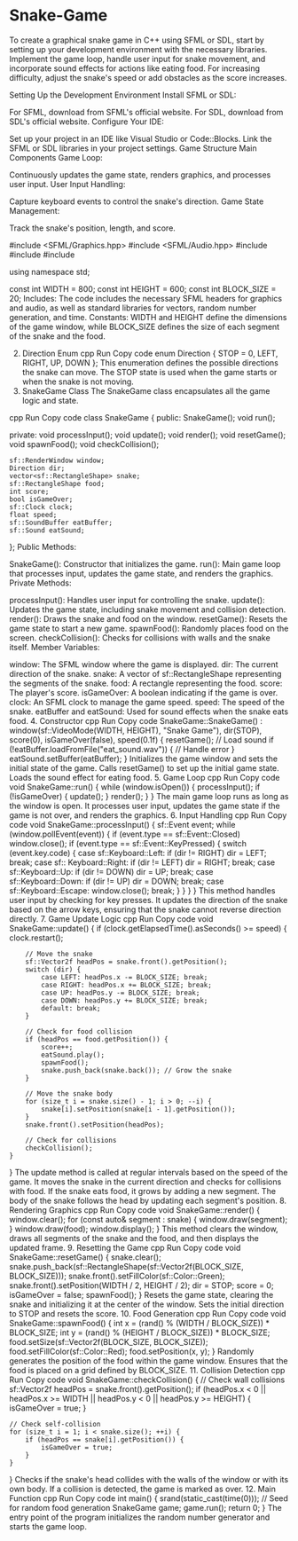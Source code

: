 # Snake-Game
To create a graphical snake game in C++ using SFML or SDL, start by setting up your development environment with the necessary libraries. Implement the game loop, handle user input for snake movement, and incorporate sound effects for actions like eating food. For increasing difficulty, adjust the snake's speed or add obstacles as the score increases.

Setting Up the Development Environment
Install SFML or SDL:

For SFML, download from SFML's official website.
For SDL, download from SDL's official website.
Configure Your IDE:

Set up your project in an IDE like Visual Studio or Code::Blocks.
Link the SFML or SDL libraries in your project settings.
Game Structure
Main Components
Game Loop:

Continuously updates the game state, renders graphics, and processes user input.
User Input Handling:

Capture keyboard events to control the snake's direction.
Game State Management:

Track the snake's position, length, and score.


#include <SFML/Graphics.hpp>
#include <SFML/Audio.hpp>
#include <vector>
#include <cstdlib>
#include <ctime>

using namespace std;

const int WIDTH = 800;
const int HEIGHT = 600;
const int BLOCK_SIZE = 20;
Includes: The code includes the necessary SFML headers for graphics and audio, as well as standard libraries for vectors, random number generation, and time.
Constants: WIDTH and HEIGHT define the dimensions of the game window, while BLOCK_SIZE defines the size of each segment of the snake and the food.


2. Direction Enum
cpp
Run
Copy code
enum Direction { STOP = 0, LEFT, RIGHT, UP, DOWN };
This enumeration defines the possible directions the snake can move. The STOP state is used when the game starts or when the snake is not moving.
3. SnakeGame Class
The SnakeGame class encapsulates all the game logic and state.

cpp
Run
Copy code
class SnakeGame {
public:
    SnakeGame();
    void run();

private:
    void processInput();
    void update();
    void render();
    void resetGame();
    void spawnFood();
    void checkCollision();

    sf::RenderWindow window;
    Direction dir;
    vector<sf::RectangleShape> snake;
    sf::RectangleShape food;
    int score;
    bool isGameOver;
    sf::Clock clock;
    float speed;
    sf::SoundBuffer eatBuffer;
    sf::Sound eatSound;
};
Public Methods:

SnakeGame(): Constructor that initializes the game.
run(): Main game loop that processes input, updates the game state, and renders the graphics.
Private Methods:

processInput(): Handles user input for controlling the snake.
update(): Updates the game state, including snake movement and collision detection.
render(): Draws the snake and food on the window.
resetGame(): Resets the game state to start a new game.
spawnFood(): Randomly places food on the screen.
checkCollision(): Checks for collisions with walls and the snake itself.
Member Variables:

window: The SFML window where the game is displayed.
dir: The current direction of the snake.
snake: A vector of sf::RectangleShape representing the segments of the snake.
food: A rectangle representing the food.
score: The player's score.
isGameOver: A boolean indicating if the game is over.
clock: An SFML clock to manage the game speed.
speed: The speed of the snake.
eatBuffer and eatSound: Used for sound effects when the snake eats food.
4. Constructor
cpp
Run
Copy code
SnakeGame::SnakeGame() : window(sf::VideoMode(WIDTH, HEIGHT), "Snake Game"), dir(STOP), score(0), isGameOver(false), speed(0.1f) {
    resetGame();
    // Load sound
    if (!eatBuffer.loadFromFile("eat_sound.wav")) {
        // Handle error
    }
    eatSound.setBuffer(eatBuffer);
}
Initializes the game window and sets the initial state of the game.
Calls resetGame() to set up the initial game state.
Loads the sound effect for eating food.
5. Game Loop
cpp
Run
Copy code
void SnakeGame::run() {
    while (window.isOpen()) {
        processInput();
        if (!isGameOver) {
            update();
        }
        render();
    }
}
The main game loop runs as long as the window is open.
It processes user input, updates the game state if the game is not over, and renders the graphics.
6. Input Handling
cpp
Run
Copy code
void SnakeGame::processInput() {
    sf::Event event;
    while (window.pollEvent(event)) {
        if (event.type == sf::Event::Closed)
            window.close();
        if (event.type == sf::Event::KeyPressed) {
            switch (event.key.code) {
                case sf::Keyboard::Left: if (dir != RIGHT) dir = LEFT; break;
                case sf:: Keyboard::Right: if (dir != LEFT) dir = RIGHT; break;
                case sf::Keyboard::Up: if (dir != DOWN) dir = UP; break;
                case sf::Keyboard::Down: if (dir != UP) dir = DOWN; break;
                case sf::Keyboard::Escape: window.close(); break;
            }
        }
    }
}
This method handles user input by checking for key presses.
It updates the direction of the snake based on the arrow keys, ensuring that the snake cannot reverse direction directly.
7. Game Update Logic
cpp
Run
Copy code
void SnakeGame::update() {
    if (clock.getElapsedTime().asSeconds() >= speed) {
        clock.restart();

        // Move the snake
        sf::Vector2f headPos = snake.front().getPosition();
        switch (dir) {
            case LEFT: headPos.x -= BLOCK_SIZE; break;
            case RIGHT: headPos.x += BLOCK_SIZE; break;
            case UP: headPos.y -= BLOCK_SIZE; break;
            case DOWN: headPos.y += BLOCK_SIZE; break;
            default: break;
        }

        // Check for food collision
        if (headPos == food.getPosition()) {
            score++;
            eatSound.play();
            spawnFood();
            snake.push_back(snake.back()); // Grow the snake
        }

        // Move the snake body
        for (size_t i = snake.size() - 1; i > 0; --i) {
            snake[i].setPosition(snake[i - 1].getPosition());
        }
        snake.front().setPosition(headPos);

        // Check for collisions
        checkCollision();
    }
}
The update method is called at regular intervals based on the speed of the game.
It moves the snake in the current direction and checks for collisions with food.
If the snake eats food, it grows by adding a new segment.
The body of the snake follows the head by updating each segment's position.
8. Rendering Graphics
cpp
Run
Copy code
void SnakeGame::render() {
    window.clear();
    for (const auto& segment : snake) {
        window.draw(segment);
    }
    window.draw(food);
    window.display();
}
This method clears the window, draws all segments of the snake and the food, and then displays the updated frame.
9. Resetting the Game
cpp
Run
Copy code
void SnakeGame::resetGame() {
    snake.clear();
    snake.push_back(sf::RectangleShape(sf::Vector2f(BLOCK_SIZE, BLOCK_SIZE)));
    snake.front().setFillColor(sf::Color::Green);
    snake.front().setPosition(WIDTH / 2, HEIGHT / 2);
    dir = STOP;
    score = 0;
    isGameOver = false;
    spawnFood();
}
Resets the game state, clearing the snake and initializing it at the center of the window.
Sets the initial direction to STOP and resets the score.
10. Food Generation
cpp
Run
Copy code
void SnakeGame::spawnFood() {
    int x = (rand() % (WIDTH / BLOCK_SIZE)) * BLOCK_SIZE;
    int y = (rand() % (HEIGHT / BLOCK_SIZE)) * BLOCK_SIZE;
    food.setSize(sf::Vector2f(BLOCK_SIZE, BLOCK_SIZE));
    food.setFillColor(sf::Color::Red);
    food.setPosition(x, y);
}
Randomly generates the position of the food within the game window.
Ensures that the food is placed on a grid defined by BLOCK_SIZE.
11. Collision Detection
cpp
Run
Copy code
void SnakeGame::checkCollision() {
    // Check wall collisions
    sf::Vector2f headPos = snake.front().getPosition();
    if (headPos.x < 0 || headPos.x >= WIDTH || headPos.y < 0 || headPos.y >= HEIGHT) {
        isGameOver = true;
    }

    // Check self-collision
    for (size_t i = 1; i < snake.size(); ++i) {
        if (headPos == snake[i].getPosition()) {
            isGameOver = true;
        }
    }
}
Checks if the snake's head collides with the walls of the window or with its own body.
If a collision is detected, the game is marked as over.
12. Main Function
cpp
Run
Copy code
int main() {
    srand(static_cast<unsigned>(time(0))); // Seed for random food generation
    SnakeGame game;
    game.run();
    return 0;
}
The entry point of the program initializes the random number generator and starts the game loop.

